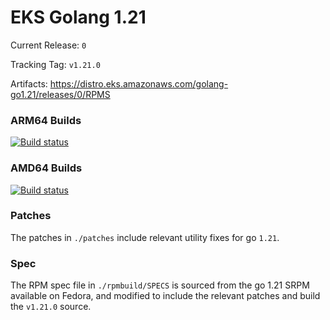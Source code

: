 # EKS Golang 1.21

Current Release: `0`

Tracking Tag: `v1.21.0`

Artifacts: https://distro.eks.amazonaws.com/golang-go1.21/releases/0/RPMS

### ARM64 Builds
[![Build status](https://prow.eks.amazonaws.com/badge.svg?jobs=golang-1.21-ARM64-PROD-tooling-postsubmit)](https://prow.eks.amazonaws.com/?repo=aws%2Feks-distro-build-tooling&type=postsubmit)

### AMD64 Builds
[![Build status](https://prow.eks.amazonaws.com/badge.svg?jobs=golang-1.21-tooling-postsubmit)](https://prow.eks.amazonaws.com/?repo=aws%2Feks-distro-build-tooling&type=postsubmit)

### Patches
The patches in `./patches` include relevant utility fixes for go `1.21`.

### Spec
The RPM spec file in `./rpmbuild/SPECS` is sourced from the go 1.21 SRPM available on Fedora, and modified to include the relevant patches and build the `v1.21.0` source.
